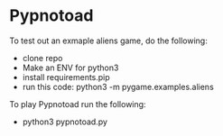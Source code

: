# Pypnotoad

To test out an exmaple aliens game, do the following:

- clone repo
- Make an ENV for python3
- install requirements.pip
- run this code: python3 -m pygame.examples.aliens


To play Pypnotoad run the following:
- python3 pypnotoad.py
